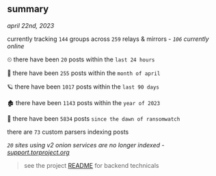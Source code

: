 
## summary
_april 22nd, 2023_

currently tracking `144` groups across `259` relays & mirrors - _`106` currently online_

⏲ there have been `20` posts within the `last 24 hours`

🦈 there have been `255` posts within the `month of april`

🪐 there have been `1017` posts within the `last 90 days`

🏚 there have been `1143` posts within the `year of 2023`

🦕 there have been `5834` posts `since the dawn of ransomwatch`

there are `73` custom parsers indexing posts

_`20` sites using v2 onion services are no longer indexed - [support.torproject.org](https://support.torproject.org/onionservices/v2-deprecation/)_

> see the project [README](https://github.com/joshhighet/ransomwatch#ransomwatch--) for backend technicals
